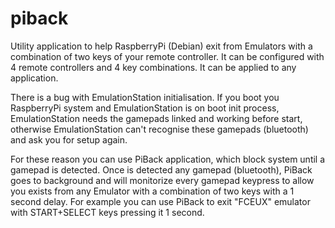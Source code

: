 # piback
Utility application to help RaspberryPi (Debian) exit from Emulators with a combination of two keys of your remote controller. It can be configured with 4 remote controllers and 4 key combinations. It can be applied to any application.

There is a bug with EmulationStation initialisation. If you boot you RaspberryPi system and EmulationStation is on boot init process, EmulationStation needs the gamepads linked and working before start, otherwise EmulationStation can't recognise these gamepads (bluetooth) and ask you for setup again.

For these reason you can use PiBack application, which block system until a gamepad is detected. Once is detected any gamepad (bluetooth), PiBack goes to background and will monitorize every gamepad keypress to allow you exists from any Emulator with a combination of two keys with a 1 second delay. For example you can use PiBack to exit "FCEUX" emulator with START+SELECT keys pressing it 1 second.
